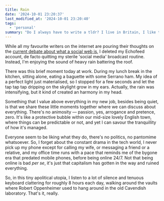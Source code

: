```yaml
---
title: Rain
date: '2024-10-01 23:20:37'
last_modified_at: '2024-10-01 23:20:40'
tags:
  - 'personal'
summary: "Do I always have to write a tldr? I live in Britain, I like to talk about the weather."
---
```

While all my favourite writers on the internet are pouring their thoughts on the [current debate about what a social web is](https://starbreaker.org/blog/tech/plain-old-web/), I deleted my Echofeed account, de facto quitting my sterile 'social media' broadcast routine. Instead, I'm enjoying the sound of heavy rain battering the roof.

There was this brief moment today at work. During my lunch break in the kitchen, sitting alone, eating a baguette with some Serrano ham. My idea of a perfect light just materialised, so I stopped for a few seconds and let the tap tap tap dripping on the skylight grow in my ears. Actually, the rain was intensifying, but it kind of created an harmony in my head.

Something that I value above everything in my new job, besides being quiet, is that we share these little moments together where we can discuss about everything. There's no animosity — passion, yes, arrogance and pretence, zero. It's like a protective bubble within our mid-size lovely English town, where things can be predictable or not, and yet I can savour the tranquillity of how it's managed.

Everyone seem to be liking what they do, there's no politics, no pantomime whatsoever. So, I forget about the constant drama in the tech world, I never pick up my phone except for calling my wife, or messaging a friend or a relative, and my office time runs with a pace that reminds me of the bygone era that predated mobile phones, before being online 24/7. Not that being online is bad *per se*, it's just that capitalism has gotten in the way and ruined everything.

So, in this tiny apolitical utopia, I listen to a lot of silence and tenuous keyboard clattering for roughly 8 hours each day, walking around the vaults where Robert Oppenheimer used to hang around in the old Cavendish laboratory. That's it, really.